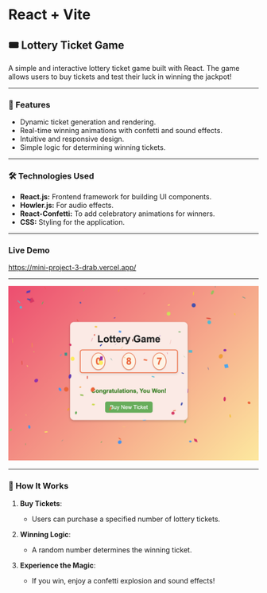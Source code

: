 # React + Vite

## 🎟️ Lottery Ticket Game

A simple and interactive lottery ticket game built with React. The game allows users to buy tickets and test their luck in winning the jackpot!

---

### 🚀 Features
- Dynamic ticket generation and rendering.
- Real-time winning animations with confetti and sound effects.
- Intuitive and responsive design.
- Simple logic for determining winning tickets.

---

### 🛠️ Technologies Used

- **React.js:** Frontend framework for building UI components.
- **Howler.js:** For audio effects.
- **React-Confetti:** To add celebratory animations for winners.
- **CSS:** Styling for the application.

---

### Live Demo
https://mini-project-3-drab.vercel.app/

---

![App Screenshot](https://github.com/RishavK010/Mini-Projects/blob/1ebaef980a382996c08a70d51ad04225e51953c9/Lottery%20Game/public/sc.png)

---

### 🎨 How It Works

1. **Buy Tickets**:
   - Users can purchase a specified number of lottery tickets.

2. **Winning Logic**:
   - A random number determines the winning ticket.

3. **Experience the Magic**:
   - If you win, enjoy a confetti explosion and sound effects!

